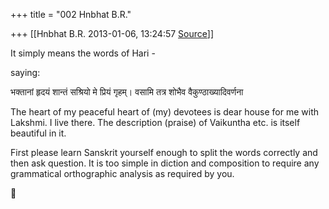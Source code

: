 +++
title = "002 Hnbhat B.R."

+++
[[Hnbhat B.R.	2013-01-06, 13:24:57 [Source](https://groups.google.com/g/bvparishat/c/eWy5wwhPPcU)]]



It simply means the words of Hari -

  

saying:

  

भक्तानां हृदयं शान्तं सश्रियो मे प्रियं गृहम्। वसामि तत्र शोभैव वैकुण्ठाख्यादिवर्णना

  

The heart of my peaceful heart of (my) devotees is dear house for me with Lakshmi. I live there. The description (praise) of Vaikuntha etc. is itself beautiful in it.

  

First please learn Sanskrit yourself enough to split the words correctly and then ask question. It is too simple in diction and composition to require any grammatical orthographic analysis as required by you.

  





